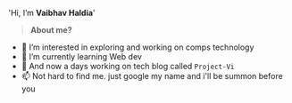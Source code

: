 'Hi, I’m **Vaibhav Haldia**'
> **About me?**
- 👀 I’m interested in exploring and working on comps technology
- 🌱 I’m currently learning Web dev
- 💞️ And now a days working on tech blog called ```Project-Vi```
- 📫 Not hard to find me. just google my name and i'll be summon before you

<!---
xoxics/xoxics is a ✨ special ✨ repository because its `README.md` (this file) appears on your GitHub profile.
You can click the Preview link to take a look at your changes.
--->
